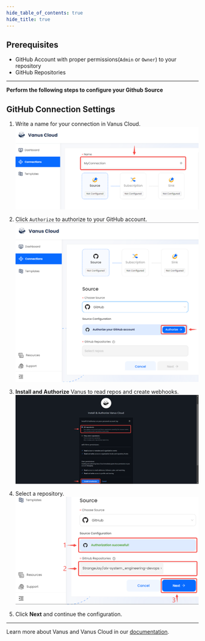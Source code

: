```yaml
--- 
hide_table_of_contents: true
hide_title: true
---
```


## Prerequisites

- GitHub Account with proper permissions(`Admin` or `Owner`) to your repository
- GitHub Repositories

---

**Perform the following steps to configure your Github Source**

## GitHub Connection Settings

1. Write a name for your connection in Vanus Cloud.
   ![img.png](images/1.png)  

2. Click `Authorize` to authorize to your GitHub account.
![img.png](images/authorise.png)  

3. **Install and Authorize** Vanus to read repos and create webhooks.
![](images/install%20and%20auth.png)  

4. Select a repository.
![](images/auth%20successful.png)  

5. Click **Next** and continue the configuration.

---

Learn more about Vanus and Vanus Cloud in our [documentation](https://docs.vanus.ai).
